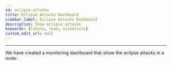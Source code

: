 ```yaml
---
id: eclipse-attacks
title: Eclipse Attacks Dashboard
sidebar_label: Eclipse Attacks Dashboard
description: Show eclipse attacks
keywords: [tikuna, team, scientists]
custom_edit_url: null
---
```

---

We have created a monitoring dashboard that show the eclipse attacks in a node:

<a href="https://dash.tikuna.io/d-solo/WojOgXTmk/eclipse-attacks?orgId=1&from=1677081081925&to=1677081381925&panelId=4">
<div className="buttonDashboard"></div>
</a>